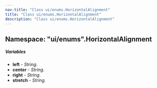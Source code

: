 ```yaml
---
nav-title: "Class ui/enums.HorizontalAlignment"
title: "Class ui/enums.HorizontalAlignment"
description: "Class ui/enums.HorizontalAlignment"
---
```

## Namespace: "ui/enums".HorizontalAlignment

##### Variables
 - **left** - _String_.
 - **center** - _String_.
 - **right** - _String_.
 - **stretch** - _String_.